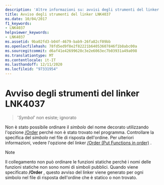 ```yaml
---
description: 'Altre informazioni su: avvisi degli strumenti del linker LNK4037'
title: Avviso degli strumenti del linker LNK4037
ms.date: 10/04/2017
f1_keywords:
- LNK4037
helpviewer_keywords:
- LNK4037
ms.assetid: 9ba02fd3-b04f-4679-bab9-26fa82cf09bb
ms.openlocfilehash: 78fd5ed9f8e2f82221b64053607846f1b8abc00a
ms.sourcegitcommit: d6af41e42699628c3e2e6063ec7b03931a49a098
ms.translationtype: MT
ms.contentlocale: it-IT
ms.lasthandoff: 12/11/2020
ms.locfileid: "97331954"
---
```

# <a name="linker-tools-warning-lnk4037"></a>Avviso degli strumenti del linker LNK4037

>'*Symbol*' non esiste; ignorato

Non è stato possibile ordinare il *simbolo* del nome decorato utilizzando l'opzione [/Order](../../build/reference/order-put-functions-in-order.md) perché non è stato trovato nel programma. Controllare la specifica del *simbolo* nel file di risposta dell'ordine. Per ulteriori informazioni, vedere l'opzione del linker [/Order (Put Functions in order)](../../build/reference/order-put-functions-in-order.md) .

> [!NOTE]
> Il collegamento non può ordinare le funzioni statiche perché i nomi delle funzioni statiche non sono nomi di simboli pubblici. Quando viene specificato **/Order** , questo avviso del linker viene generato per ogni simbolo nel file di risposta dell'ordine che è statico o non trovato.
